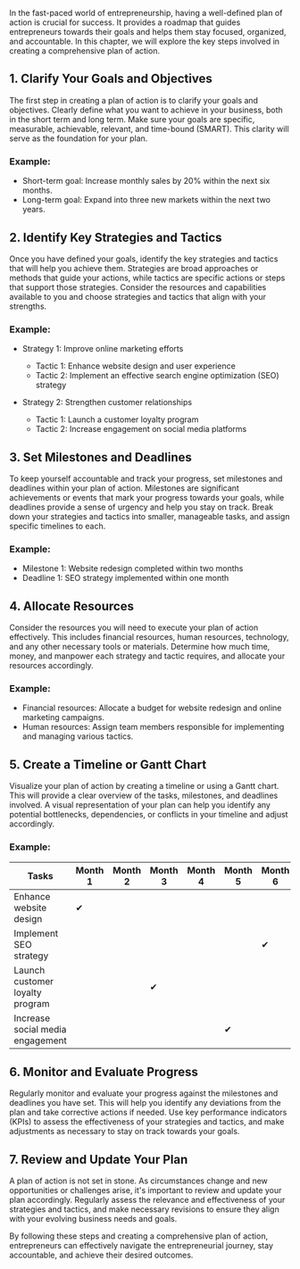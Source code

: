
In the fast-paced world of entrepreneurship, having a well-defined plan of action is crucial for success. It provides a roadmap that guides entrepreneurs towards their goals and helps them stay focused, organized, and accountable. In this chapter, we will explore the key steps involved in creating a comprehensive plan of action.

**1. Clarify Your Goals and Objectives**
----------------------------------------

The first step in creating a plan of action is to clarify your goals and objectives. Clearly define what you want to achieve in your business, both in the short term and long term. Make sure your goals are specific, measurable, achievable, relevant, and time-bound (SMART). This clarity will serve as the foundation for your plan.

### Example:

* Short-term goal: Increase monthly sales by 20% within the next six months.
* Long-term goal: Expand into three new markets within the next two years.

**2. Identify Key Strategies and Tactics**
------------------------------------------

Once you have defined your goals, identify the key strategies and tactics that will help you achieve them. Strategies are broad approaches or methods that guide your actions, while tactics are specific actions or steps that support those strategies. Consider the resources and capabilities available to you and choose strategies and tactics that align with your strengths.

### Example:

* Strategy 1: Improve online marketing efforts

  * Tactic 1: Enhance website design and user experience
  * Tactic 2: Implement an effective search engine optimization (SEO) strategy
* Strategy 2: Strengthen customer relationships

  * Tactic 1: Launch a customer loyalty program
  * Tactic 2: Increase engagement on social media platforms

**3. Set Milestones and Deadlines**
-----------------------------------

To keep yourself accountable and track your progress, set milestones and deadlines within your plan of action. Milestones are significant achievements or events that mark your progress towards your goals, while deadlines provide a sense of urgency and help you stay on track. Break down your strategies and tactics into smaller, manageable tasks, and assign specific timelines to each.

### Example:

* Milestone 1: Website redesign completed within two months
* Deadline 1: SEO strategy implemented within one month

**4. Allocate Resources**
-------------------------

Consider the resources you will need to execute your plan of action effectively. This includes financial resources, human resources, technology, and any other necessary tools or materials. Determine how much time, money, and manpower each strategy and tactic requires, and allocate your resources accordingly.

### Example:

* Financial resources: Allocate a budget for website redesign and online marketing campaigns.
* Human resources: Assign team members responsible for implementing and managing various tactics.

**5. Create a Timeline or Gantt Chart**
---------------------------------------

Visualize your plan of action by creating a timeline or using a Gantt chart. This will provide a clear overview of the tasks, milestones, and deadlines involved. A visual representation of your plan can help you identify any potential bottlenecks, dependencies, or conflicts in your timeline and adjust accordingly.

### Example:

|              Tasks               | Month 1 | Month 2 | Month 3 | Month 4 | Month 5 | Month 6 |
|----------------------------------|---------|---------|---------|---------|---------|---------|
| Enhance website design           | ✔       |         |         |         |         |         |
| Implement SEO strategy           |         |         |         |         |         | ✔       |
| Launch customer loyalty program  |         |         | ✔       |         |         |         |
| Increase social media engagement |         |         |         |         | ✔       |         |

**6. Monitor and Evaluate Progress**
------------------------------------

Regularly monitor and evaluate your progress against the milestones and deadlines you have set. This will help you identify any deviations from the plan and take corrective actions if needed. Use key performance indicators (KPIs) to assess the effectiveness of your strategies and tactics, and make adjustments as necessary to stay on track towards your goals.

**7. Review and Update Your Plan**
----------------------------------

A plan of action is not set in stone. As circumstances change and new opportunities or challenges arise, it's important to review and update your plan accordingly. Regularly assess the relevance and effectiveness of your strategies and tactics, and make necessary revisions to ensure they align with your evolving business needs and goals.

By following these steps and creating a comprehensive plan of action, entrepreneurs can effectively navigate the entrepreneurial journey, stay accountable, and achieve their desired outcomes.
